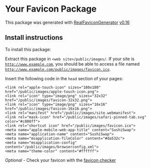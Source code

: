 # Your Favicon Package

This package was generated with [RealFaviconGenerator](https://realfavicongenerator.net/) [v0.16](https://realfavicongenerator.net/change_log#v0.16)

## Install instructions

To install this package:

Extract this package in <code>&lt;web site&gt;/public/images/</code>. If your site is <code>http://www.example.com</code>, you should be able to access a file named <code>http://www.example.com/public/images/favicon.ico</code>.

Insert the following code in the `head` section of your pages:

    <link rel="apple-touch-icon" sizes="180x180" href="/public/images/apple-touch-icon.png">
    <link rel="icon" type="image/png" sizes="32x32" href="/public/images/favicon-32x32.png">
    <link rel="icon" type="image/png" sizes="16x16" href="/public/images/favicon-16x16.png">
    <link rel="manifest" href="/public/images/site.webmanifest">
    <link rel="mask-icon" href="/public/images/safari-pinned-tab.svg" color="#c800ff">
    <link rel="shortcut icon" href="/public/images/favicon.ico">
    <meta name="apple-mobile-web-app-title" content="SushiSwap">
    <meta name="application-name" content="SushiSwap">
    <meta name="msapplication-TileColor" content="#da532c">
    <meta name="msapplication-config" content="/public/images/browserconfig.xml">
    <meta name="theme-color" content="#ffffff">

*Optional* - Check your favicon with the [favicon checker](https://realfavicongenerator.net/favicon_checker)